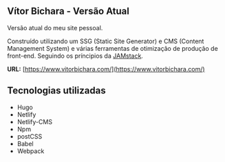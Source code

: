 ## Vítor Bichara - Versão Atual

Versão atual do meu site pessoal.

Construído utilizando um SSG (Static Site Generator) e CMS (Content Management System) e várias ferramentas de otimização de produção de front-end. Seguindo os príncipios da [JAMstack](https://jamstack.org/).

**URL:** [https://www.vitorbichara.com/](https://www.vitorbichara.com/)

## Tecnologias utilizadas

* Hugo
* Netlify
* Netlify-CMS
* Npm
* postCSS
* Babel
* Webpack
